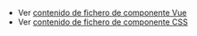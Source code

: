 - Ver [contenido de fichero de componente Vue](./zformselect.vue)
 - Ver [contenido de fichero de componente CSS](./zformselect.css)

